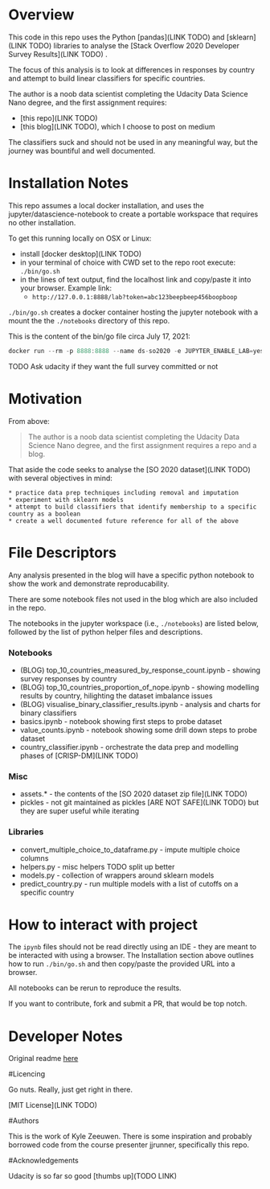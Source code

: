 # Overview

This code in this repo uses the Python [pandas](LINK TODO) and [sklearn](LINK TODO) libraries to analyse the [Stack Overflow 2020 Developer Survey Results](LINK TODO) .

The focus of this analysis is to look at differences in responses by country and attempt to build linear classifiers for specific countries.

The author is a noob data scientist completing the Udacity Data Science Nano degree, and the first assignment requires:

* [this repo](LINK TODO)
* [this blog](LINK TODO), which I choose to post on medium

The classifiers suck and should not be used in any meaningful way, but the journey was bountiful and well documented.

# Installation Notes

This repo assumes a local docker installation, and uses the jupyter/datascience-notebook to create a portable workspace that requires no other installation.

To get this running locally on OSX or Linux:
  * install [docker desktop](LINK TODO)
  * in your terminal of choice with CWD set to the repo root execute: `./bin/go.sh`
  * in the lines of text output, find the localhost link and copy/paste it into your browser. Example link:
    * `http://127.0.0.1:8888/lab?token=abc123beepbeep456boopboop`

`./bin/go.sh` creates a docker container hosting the jupyter notebook with a mount the the `./notebooks` directory of this repo.

This is the content of the bin/go file circa July 17, 2021:

```js
docker run --rm -p 8888:8888 --name ds-so2020 -e JUPYTER_ENABLE_LAB=yes -v $(pwd)/notebook:/home/jovyan/work jupyter/datascience-notebook:latest
```

TODO Ask udacity if they want the full survey committed or not 

# Motivation

From above:

> The author is a noob data scientist completing the Udacity Data Science Nano degree, and the first assignment requires a repo and a blog.

That aside the code seeks to analyse the [SO 2020 dataset](LINK TODO) with several objectives in mind:

    * practice data prep techniques including removal and imputation
    * experiment with sklearn models
    * attempt to build classifiers that identify membership to a specific country as a boolean
    * create a well documented future reference for all of the above

# File Descriptors

Any analysis presented in the blog will have a specific python notebook to show the work and demonstrate reproducability.

There are some notebook files not used in the blog which are also included in the repo.

The notebooks in the jupyter workspace (i.e., `./notebooks`) are listed below, followed by the list of python helper files and descriptions.

### Notebooks
* (BLOG) top_10_countries_measured_by_response_count.ipynb - showing survey responses by country
* (BLOG) top_10_countries_proportion_of_nope.ipynb - showing modelling results by country, hilighting the dataset imbalance issues
* (BLOG) visualise_binary_classifier_results.ipynb - analysis and charts for binary classifiers 
* basics.ipynb - notebook showing first steps to probe dataset 
* value_counts.ipynb - notebook showing some drill down steps to probe dataset
* country_classifier.ipynb - orchestrate the data prep and modelling phases of [CRISP-DM](LINK TODO) 


### Misc
* assets.* - the contents of the [SO 2020 dataset zip file](LINK TODO) 
* pickles - not git maintained as pickles [ARE NOT SAFE](LINK TODO) but they are super useful while iterating

### Libraries
* convert_multiple_choice_to_dataframe.py - impute multiple choice columns
* helpers.py - misc helpers TODO split up better
* models.py - collection of wrappers around sklearn models
* predict_country.py - run multiple models with a list of cutoffs on a specific country

# How to interact with project

The `ipynb` files should not be read directly using an IDE - they are meant to be interacted with using a browser. The Installation section above outlines how to run `./bin/go.sh` and then copy/paste the provided URL into a browser.

All notebooks can be rerun to reproduce the results.

If you want to contribute, fork and submit a PR, that would be top notch.

# Developer Notes

Original readme [here](./docs/original_readme.md)

#Licencing

Go nuts. Really, just get right in there.

[MIT License](LINK TODO)

#Authors

This is the work of Kyle Zeeuwen. There is some inspiration and probably borrowed code from the course presenter jjrunner, specifically this repo. 

#Acknowledgements

Udacity is so far so good [thumbs up](TODO LINK)
